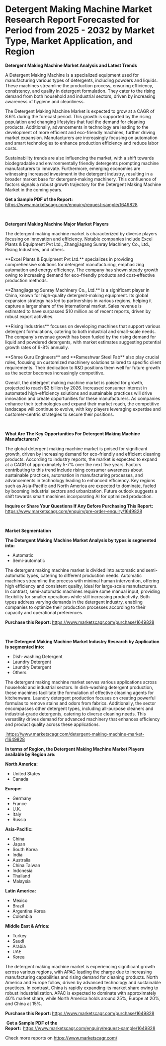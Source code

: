 <p><h1>Detergent Making Machine Market Research Report Forecasted for Period from 2025 -  2032 by Market Type, Market Application, and Region</h1></p><p><strong>Detergent Making Machine Market Analysis and Latest Trends</strong></p>
<p><p>A Detergent Making Machine is a specialized equipment used for manufacturing various types of detergents, including powders and liquids. These machines streamline the production process, ensuring efficiency, consistency, and quality in detergent formulation. They cater to the rising demand from both household and industrial sectors, driven by increasing awareness of hygiene and cleanliness.</p><p>The Detergent Making Machine Market is expected to grow at a CAGR of 8.6% during the forecast period. This growth is supported by the rising population and changing lifestyles that fuel the demand for cleaning products. Additionally, advancements in technology are leading to the development of more efficient and eco-friendly machines, further driving market expansion. Manufacturers are increasingly focusing on automation and smart technologies to enhance production efficiency and reduce labor costs. </p><p>Sustainability trends are also influencing the market, with a shift towards biodegradable and environmentally friendly detergents prompting machine manufacturers to innovate. Furthermore, emerging economies are witnessing increased investment in the detergent industry, resulting in a broader market base for detergent-making machinery. This confluence of factors signals a robust growth trajectory for the Detergent Making Machine Market in the coming years.</p></p>
<p><strong>Get a Sample PDF of the Report:&nbsp;</strong> <a href="https://www.marketscagr.com/enquiry/request-sample/1649828?utm_campaign=3442&utm_medium=2&utm_source=Github&utm_content=ia&utm_term=09042025&utm_id=detergent-making-machine">https://www.marketscagr.com/enquiry/request-sample/1649828</a></p>
<p>&nbsp;</p>
<p><strong>Detergent Making Machine Major Market Players</strong></p>
<p><p>The detergent making machine market is characterized by diverse players focusing on innovation and efficiency. Notable companies include Excel Plants & Equipment Pvt Ltd., Zhangjiagang Sunray Machinery Co., Ltd., Rising Industries, and others. </p><p>**Excel Plants & Equipment Pvt Ltd.** specializes in providing comprehensive solutions for detergent manufacturing, emphasizing automation and energy efficiency. The company has shown steady growth owing to increasing demand for eco-friendly products and cost-effective production methods. </p><p>**Zhangjiagang Sunray Machinery Co., Ltd.** is a significant player in China, known for high-quality detergent-making equipment. Its global expansion strategy has led to partnerships in various regions, helping it capture a larger share of the international market. Sales revenue is estimated to have surpassed $10 million as of recent reports, driven by robust export activities.</p><p>**Rising Industries** focuses on developing machines that support various detergent formulations, catering to both industrial and small-scale needs. The company's revenue growth has been fueled by the rising demand for liquid and powdered detergents, with market estimates suggesting potential growth rates of 6-8% annually.</p><p>**Shree Guru Engineers** and **Rameshwar Steel Fab** also play crucial roles, focusing on customized machinery solutions tailored to specific client requirements. Their dedication to R&D positions them well for future growth as the sector becomes increasingly competitive.</p><p>Overall, the detergent making machine market is poised for growth, projected to reach $3 billion by 2026. Increased consumer interest in automated high-efficiency solutions and sustainable practices will drive innovation and create opportunities for these manufacturers. As companies enhance their technologies and expand their market reach, the competitive landscape will continue to evolve, with key players leveraging expertise and customer-centric strategies to secure their positions.</p></p>
<p>&nbsp;</p>
<p><strong>What Are The Key Opportunities For Detergent Making Machine Manufacturers?</strong></p>
<p><p>The global detergent making machine market is poised for significant growth, driven by increasing demand for eco-friendly and efficient cleaning products. According to industry reports, the market is expected to expand at a CAGR of approximately 5-7% over the next five years. Factors contributing to this trend include rising consumer awareness about sustainable practices, automation in manufacturing processes, and advancements in technology leading to enhanced efficiency. Key regions such as Asia-Pacific and North America are expected to dominate, fueled by booming industrial sectors and urbanization. Future outlook suggests a shift towards smart machines incorporating AI for optimized production.</p></p>
<p><strong>Inquire or Share Your Questions If Any Before Purchasing This Report:</strong> <a href="https://www.marketscagr.com/enquiry/pre-order-enquiry/1649828?utm_campaign=3442&utm_medium=2&utm_source=Github&utm_content=ia&utm_term=09042025&utm_id=detergent-making-machine">https://www.marketscagr.com/enquiry/pre-order-enquiry/1649828</a></p>
<p>&nbsp;</p>
<p><strong>Market Segmentation</strong></p>
<p><strong>The Detergent Making Machine Market Analysis by types is segmented into:</strong></p>
<p><ul><li>Automatic</li><li>Semi-automatic</li></ul></p>
<p><p>The detergent making machine market is divided into automatic and semi-automatic types, catering to different production needs. Automatic machines streamline the process with minimal human intervention, offering high efficiency and consistent quality, ideal for large-scale manufacturers. In contrast, semi-automatic machines require some manual input, providing flexibility for smaller operations while still increasing productivity. Both types address varying demands in the detergent industry, enabling companies to optimize their production processes according to their capacity and operational preferences.</p></p>
<p><strong>Purchase this Report:&nbsp;</strong><a href="https://www.marketscagr.com/purchase/1649828?utm_campaign=3442&utm_medium=2&utm_source=Github&utm_content=ia&utm_term=09042025&utm_id=detergent-making-machine">https://www.marketscagr.com/purchase/1649828</a></p>
<p>&nbsp;</p>
<p><strong>The Detergent Making Machine Market Industry Research by Application is segmented into:</strong></p>
<p><ul><li>Dish-washing Detergent</li><li>Laundry Detergent</li><li>Laundry Detergent</li><li>Others</li></ul></p>
<p><p>The detergent making machine market serves various applications across household and industrial sectors. In dish-washing detergent production, these machines facilitate the formulation of effective cleaning agents for kitchenware. Laundry detergent production focuses on creating powerful formulas to remove stains and odors from fabrics. Additionally, the sector encompasses other detergent types, including all-purpose cleaners and industrial-grade detergents, catering to diverse cleaning needs. This versatility drives demand for advanced machinery that enhances efficiency and product quality across these applications.</p></p>
<p><a href="https://www.marketscagr.com/detergent-making-machine-market-r1649828?utm_campaign=3442&utm_medium=2&utm_source=Github&utm_content=ia&utm_term=09042025&utm_id=detergent-making-machine">&nbsp;https://www.marketscagr.com/detergent-making-machine-market-r1649828</a></p>
<p><strong>In terms of Region, the Detergent Making Machine Market Players available by Region are:</strong></p>
<p>
    <p> <strong> North America: </strong>
        <ul>
            <li>United States</li>
            <li>Canada</li>
        </ul>
        </p> 
    <p> <strong> Europe: </strong>
        <ul>
            <li>Germany</li>
            <li>France</li>
            <li>U.K.</li>
            <li>Italy</li>
            <li>Russia</li>
        </ul>
        </p> 
    <p> <strong> Asia-Pacific: </strong>
        <ul>
            <li>China</li>
            <li>Japan</li>
            <li>South Korea</li>
            <li>India</li>
            <li>Australia</li>
            <li>China Taiwan</li>
            <li>Indonesia</li>
            <li>Thailand</li>
            <li>Malaysia</li>
        </ul>
        </p> 
    <p> <strong> Latin America: </strong>
        <ul>
            <li>Mexico</li>
            <li>Brazil</li>
            <li>Argentina Korea</li>
            <li>Colombia</li>
        </ul>
        </p> 
    <p> <strong> Middle East & Africa: </strong>
        <ul>
            <li>Turkey</li>
            <li>Saudi</li>
            <li>Arabia</li>
            <li>UAE</li>
            <li>Korea</li>
        </ul>
    </p>
    </p>
<p><p>The detergent making machine market is experiencing significant growth across various regions, with APAC leading the charge due to increasing manufacturing capabilities and rising demand for cleaning products. North America and Europe follow, driven by advanced technology and sustainable practices. In contrast, China is rapidly expanding its market share owing to robust industrialization. APAC is expected to dominate with approximately 40% market share, while North America holds around 25%, Europe at 20%, and China at 15%.</p></p>
<p><strong>Purchase this Report: </strong><a href="https://www.marketscagr.com/purchase/1649828?utm_campaign=3442&utm_medium=2&utm_source=Github&utm_content=ia&utm_term=09042025&utm_id=detergent-making-machine">https://www.marketscagr.com/purchase/1649828</a></p>
<p>&nbsp;<strong>Get a Sample PDF of the Report:&nbsp;&nbsp;</strong><a href="https://www.marketscagr.com/enquiry/request-sample/1649828?utm_campaign=3442&utm_medium=2&utm_source=Github&utm_content=ia&utm_term=09042025&utm_id=detergent-making-machine">https://www.marketscagr.com/enquiry/request-sample/1649828</a></p>
<p><strong></strong></p>
<p>Check more reports on <a href="https://www.marketscagr.com/?utm_campaign=3442&utm_medium=2&utm_source=Github&utm_content=ia&utm_term=09042025&utm_id=detergent-making-machine">https://www.marketscagr.com/</a></p>